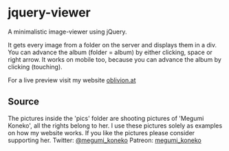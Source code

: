 # jquery-viewer
A minimalistic image-viewer using jQuery.

It gets every image from a folder on the server and displays them in a div.
You can advance the album (folder = album) by either clicking, space or right arrow.
It works on mobile too, because you can advance the album by clicking (touching).

For a live preview visit my website [oblivion.at](http://oblivion.at/reader/)

## Source

The pictures inside the 'pics' folder are shooting pictures of 'Megumi Koneko', all the rights belong to her.
I use these pictures solely as examples on how my website works.
If you like the pictures please consider supporting her.
Twitter: [@megumi_koneko](https://twitter.com/megumi_koneko)
Patreon: [megumi_koneko](https://patreon.com/megumi_koneko)


